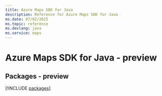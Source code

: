 ```yaml
---
title: Azure Maps SDK for Java
description: Reference for Azure Maps SDK for Java
ms.date: 07/02/2025
ms.topic: reference
ms.devlang: java
ms.service: maps
---
```

# Azure Maps SDK for Java - preview
## Packages - preview
[!INCLUDE [packages](maps-index.md)]